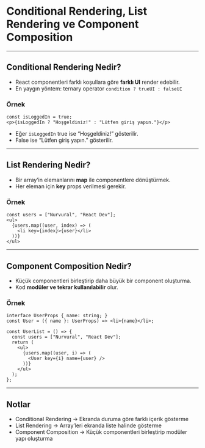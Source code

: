 # Conditional Rendering, List Rendering ve Component Composition

---

## Conditional Rendering Nedir?

- React componentleri farklı koşullara göre **farklı UI** render edebilir.  
- En yaygın yöntem: ternary operator `condition ? trueUI : falseUI`

### Örnek

```tsx
const isLoggedIn = true;
<p>{isLoggedIn ? "Hoşgeldiniz!" : "Lütfen giriş yapın."}</p>
```

- Eğer `isLoggedIn` true ise “Hoşgeldiniz!” gösterilir.  
- False ise “Lütfen giriş yapın.” gösterilir.  

---

## List Rendering Nedir?

- Bir array’in elemanlarını **map** ile componentlere dönüştürmek.  
- Her eleman için **key** props verilmesi gerekir.

### Örnek

```tsx
const users = ["Nurvural", "React Dev"];
<ul>
  {users.map((user, index) => (
    <li key={index}>{user}</li>
  ))}
</ul>
```

---

## Component Composition Nedir?

- Küçük componentleri birleştirip daha büyük bir component oluşturma.  
- Kod **modüler ve tekrar kullanılabilir** olur.

### Örnek

```tsx
interface UserProps { name: string; }
const User = ({ name }: UserProps) => <li>{name}</li>;

const UserList = () => {
  const users = ["Nurvural", "React Dev"];
  return (
    <ul>
      {users.map((user, i) => (
        <User key={i} name={user} />
      ))}
    </ul>
  );
};
```

---

## Notlar

- Conditional Rendering → Ekranda duruma göre farklı içerik gösterme  
- List Rendering → Array’leri ekranda liste halinde gösterme  
- Component Composition → Küçük componentleri birleştirip modüler yapı oluşturma
